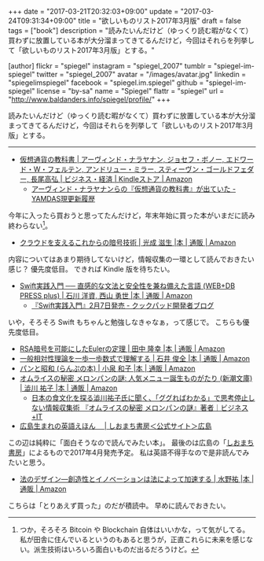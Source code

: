 +++
date = "2017-03-21T20:32:03+09:00"
update = "2017-03-24T09:31:34+09:00"
title = "欲しいものリスト2017年3月版"
draft = false
tags = ["book"]
description = "読みたいんだけど（ゆっくり読む暇がなくて）買わずに放置している本が大分溜まってきてるんだけど，今回はそれらを列挙して「欲しいものリスト2017年3月版」とする。"

[author]
  flickr = "spiegel"
  instagram = "spiegel_2007"
  tumblr = "spiegel-im-spiegel"
  twitter = "spiegel_2007"
  avatar = "/images/avatar.jpg"
  linkedin = "spiegelimspiegel"
  facebook = "spiegel.im.spiegel"
  github = "spiegel-im-spiegel"
  license = "by-sa"
  name = "Spiegel"
  flattr = "spiegel"
  url = "http://www.baldanders.info/spiegel/profile/"
+++

読みたいんだけど（ゆっくり読む暇がなくて）買わずに放置している本が大分溜まってきてるんだけど，今回はそれらを列挙して「欲しいものリスト2017年3月版」とする。

----

- [仮想通貨の教科書 | アーヴィンド・ナラヤナン, ジョセフ・ボノー, エドワード・W・フェルテン, アンドリュー・ミラー, スティーヴン・ゴールドフェダー, 長尾高弘 | ビジネス・経済 | Kindleストア | Amazon](http://www.amazon.co.jp/exec/obidos/ASIN/B01MRWW0UJ/baldandersinf-22/)
    - [アーヴィンド・ナラヤナンらの『仮想通貨の教科書』が出ていた - YAMDAS現更新履歴](http://d.hatena.ne.jp/yomoyomo/20161215/cryptcurrency)

今年に入ったら買おうと思ってたんだけど，年末年始に買った本がいまだに読み終わらない[^btc]。

[^btc]: つか，そろそろ Bitcoin や Blockchain 自体はいいかな，って気がしてる。私が田舎に住んでいるというのもあると思うが，正直これらに未来を感じない。派生技術はいろいろ面白いものだ出るだろうけど。

- [クラウドを支えるこれからの暗号技術 | 光成 滋生 |本 | 通販 | Amazon](http://www.amazon.co.jp/exec/obidos/ASIN/479804413X/baldandersinf-22/)

内容についてはあまり期待してないけど，情報収集の一環として読んでおきたい感じ？ 優先度低目。
できれば Kindle 版を待ちたい。

- [Swift実践入門 ── 直感的な文法と安全性を兼ね備えた言語 (WEB+DB PRESS plus) | 石川 洋資, 西山 勇世 |本 | 通販 | Amazon](http://www.amazon.co.jp/exec/obidos/ASIN/4774187305/baldandersinf-22/)
    - [『Swift実践入門』2月7日発売 - クックパッド開発者ブログ](http://techlife.cookpad.com/entry/2017/02/07/200052)

いや，そろそろ Swift もちゃんと勉強しなきゃなぁ，って感じで。
こちらも優先度低目。

- [RSA暗号を可能にしたEulerの定理 | 田中 隆幸 |本 | 通販 | Amazon](http://www.amazon.co.jp/exec/obidos/ASIN/486641040X/baldandersinf-22/)
- [一般相対性理論を一歩一歩数式で理解する | 石井 俊全 |本 | 通販 | Amazon](http://www.amazon.co.jp/exec/obidos/ASIN/4860644980/baldandersinf-22/)
- [パンと昭和 (らんぷの本) | 小泉 和子 |本 | 通販 | Amazon](http://www.amazon.co.jp/exec/obidos/ASIN/4309750230/baldandersinf-22/)
- [オムライスの秘密 メロンパンの謎: 人気メニュー誕生ものがたり (新潮文庫) | 澁川 祐子 |本 | 通販 | Amazon](http://www.amazon.co.jp/exec/obidos/ASIN/4101206813/baldandersinf-22/)
    - [日本の食文化を探る澁川祐子氏に聞く、「ググればわかる」で思考停止しない情報収集術 『オムライスの秘密 メロンパンの謎』著者｜ビジネス+IT](http://www.sbbit.jp/article/cont1/33369)
- [広島生まれの英語えほん　 | しおまち書房＜公式サイト＞広島](https://shiomachi.com/publications/with)

この辺は純粋に「面白そうなので読んでみたい本」。
最後のは広島の「[しおまち書房](https://shiomachi.com/ "しおまち書房＜公式サイト＞広島")」によるもので2017年4月発売予定。
私は英語不得手なので是非読んでみたいと思う。

- [法のデザイン—創造性とイノベーションは法によって加速する | 水野祐 |本 | 通販 | Amazon](http://www.amazon.co.jp/exec/obidos/ASIN/4845916053/baldandersinf-22/)

こちらは「とりあえず買った」のだが積読中。
早めに読んでおきたい。
